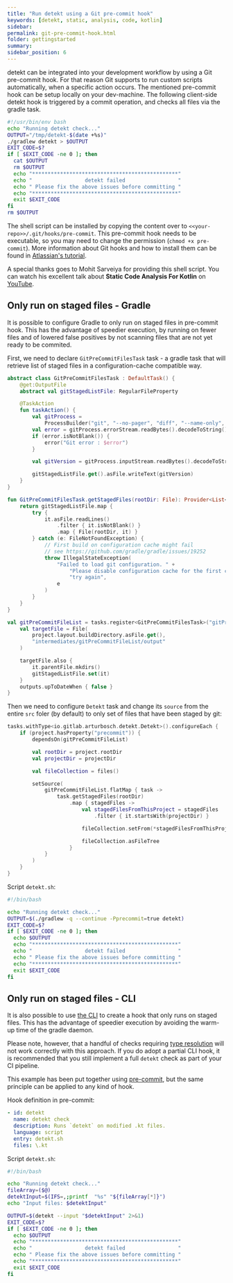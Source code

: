 ```yaml
---
title: "Run detekt using a Git pre-commit hook"
keywords: [detekt, static, analysis, code, kotlin]
sidebar: 
permalink: git-pre-commit-hook.html
folder: gettingstarted
summary:
sidebar_position: 6
---
```


detekt can be integrated into your development workflow by using a Git pre-commit hook.
For that reason Git supports to run custom scripts automatically, when a specific action occurs.
The mentioned pre-commit hook can be setup locally on your dev-machine.
The following client-side detekt hook is triggered by a commit operation, and checks all files via the gradle task.

```bash
#!/usr/bin/env bash
echo "Running detekt check..."
OUTPUT="/tmp/detekt-$(date +%s)"
./gradlew detekt > $OUTPUT
EXIT_CODE=$?
if [ $EXIT_CODE -ne 0 ]; then
  cat $OUTPUT
  rm $OUTPUT
  echo "***********************************************"
  echo "                 detekt failed                 "
  echo " Please fix the above issues before committing "
  echo "***********************************************"
  exit $EXIT_CODE
fi
rm $OUTPUT
```

The shell script can be installed by copying the content over to `<<your-repo>>/.git/hooks/pre-commit`.
This pre-commit hook needs to be executable, so you may need to change the permission (`chmod +x pre-commit`).
More information about Git hooks and how to install them can be found in 
[Atlassian's tutorial](https://www.atlassian.com/git/tutorials/git-hooks).

A special thanks goes to Mohit Sarveiya for providing this shell script.
You can watch his excellent talk about **Static Code Analysis For Kotlin** on 
[YouTube](https://www.youtube.com/watch?v=LT6m5_LO2DQ).

## Only run on staged files - Gradle

It is possible to configure Gradle to only run on staged files in pre-commit hook. 
This has the advantage of speedier execution, by running on fewer files and 
of lowered false positives by not scanning files that are not yet ready to be commited. 

First, we need to declare `GitPreCommitFilesTask` task - a gradle task that will retrieve list of staged files
in a configuration-cache compatible way.

```kotlin
abstract class GitPreCommitFilesTask : DefaultTask() {
    @get:OutputFile
    abstract val gitStagedListFile: RegularFileProperty

    @TaskAction
    fun taskAction() {
        val gitProcess =
            ProcessBuilder("git", "--no-pager", "diff", "--name-only", "--cached").start()
        val error = gitProcess.errorStream.readBytes().decodeToString()
        if (error.isNotBlank()) {
            error("Git error : $error")
        }

        val gitVersion = gitProcess.inputStream.readBytes().decodeToString().trim()

        gitStagedListFile.get().asFile.writeText(gitVersion)
    }
}

fun GitPreCommitFilesTask.getStagedFiles(rootDir: File): Provider<List<File>> {
    return gitStagedListFile.map {
        try {
            it.asFile.readLines()
                .filter { it.isNotBlank() }
                .map { File(rootDir, it) }
        } catch (e: FileNotFoundException) {
            // First build on configuration cache might fail
            // see https://github.com/gradle/gradle/issues/19252
            throw IllegalStateException(
                "Failed to load git configuration. " +
                    "Please disable configuration cache for the first commit and " +
                    "try again",
                e
            )
        }
    }
}

val gitPreCommitFileList = tasks.register<GitPreCommitFilesTask>("gitPreCommitFileList") {
    val targetFile = File(
        project.layout.buildDirectory.asFile.get(),
        "intermediates/gitPreCommitFileList/output"
    )

    targetFile.also {
        it.parentFile.mkdirs()
        gitStagedListFile.set(it)
    }
    outputs.upToDateWhen { false }
}
```

Then we need to configure `Detekt` task and change its `source` from the entire `src` foler (by default) to only set of
files that have been staged by git:

```kotlin
tasks.withType<io.gitlab.arturbosch.detekt.Detekt>().configureEach {
    if (project.hasProperty("precommit")) {
        dependsOn(gitPreCommitFileList)

        val rootDir = project.rootDir
        val projectDir = projectDir

        val fileCollection = files()

        setSource(
            gitPreCommitFileList.flatMap { task ->
                task.getStagedFiles(rootDir)
                    .map { stagedFiles ->
                        val stagedFilesFromThisProject = stagedFiles
                            .filter { it.startsWith(projectDir) }

                        fileCollection.setFrom(*stagedFilesFromThisProject.toTypedArray())

                        fileCollection.asFileTree
                    }
            }
        )
    }
}
```

Script `detekt.sh`:

```bash
#!/bin/bash

echo "Running detekt check..."
OUTPUT=$(./gradlew -q --continue -Pprecommit=true detekt)
EXIT_CODE=$?
if [ $EXIT_CODE -ne 0 ]; then
  echo $OUTPUT
  echo "***********************************************"
  echo "                 detekt failed                 "
  echo " Please fix the above issues before committing "
  echo "***********************************************"
  exit $EXIT_CODE
fi
```

## Only run on staged files - CLI

It is also possible to use [the CLI](/docs/gettingstarted/cli) to create a hook that only runs on staged files. This has the advantage of speedier execution by avoiding the warm-up time of the gradle daemon.

Please note, however, that a handful of checks requiring [type resolution](/docs/gettingstarted/type-resolution) will not work correctly with this approach. If you do adopt a partial CLI hook, it is recommended that you still implement a full `detekt` check as part of your CI pipeline.

This example has been put together using [pre-commit](https://pre-commit.com/), but the same principle can be applied to any kind of hook. 

Hook definition in pre-commit:

```yml
- id: detekt
  name: detekt check
  description: Runs `detekt` on modified .kt files.
  language: script
  entry: detekt.sh
  files: \.kt
```

Script `detekt.sh`:

```bash
#!/bin/bash

echo "Running detekt check..."
fileArray=($@)
detektInput=$(IFS=,;printf  "%s" "${fileArray[*]}")
echo "Input files: $detektInput"

OUTPUT=$(detekt --input "$detektInput" 2>&1)
EXIT_CODE=$?
if [ $EXIT_CODE -ne 0 ]; then
  echo $OUTPUT
  echo "***********************************************"
  echo "                 detekt failed                 "
  echo " Please fix the above issues before committing "
  echo "***********************************************"
  exit $EXIT_CODE
fi
```
